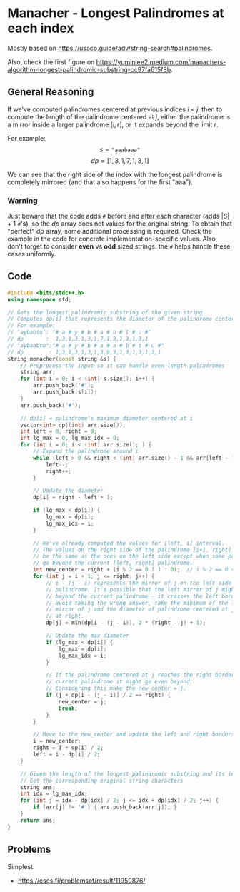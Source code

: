 # Manacher - Longest Palindromes at each index
Mostly based on https://usaco.guide/adv/string-search#palindromes.

Also, check the first figure on https://yuminlee2.medium.com/manachers-algorithm-longest-palindromic-substring-cc97fa615f8b.

## General Reasoning
If we've computed palindromes centered at previous indices $i$ < $j$, then to compute the length of the palindrome centered at $j$, either the palindrome is a mirror inside a larger palindrome $[l, r]$, or it expands beyond the limit $r$.

For example: $$s = \texttt{"aaabaaa"}$$
$$ dp = [1, 3, 1, 7, 1, 3, 1]$$


We can see that the right side of the index with the longest palindrome is completely mirrored (and that also happens for the first "aaa").

### Warning
Just beware that the code adds `#` before and after each character (adds $|S| + 1$ `#`'s), so the $dp$ array does not values for the original string. To obtain that "perfect" $dp$ array, some additional processing is required. Check the example in the code for concrete implementation-specific values. Also, don't forget to consider **even** vs **odd** sized strings: the `#` helps handle these cases uniformly.

## Code

```cpp
#include <bits/stdc++.h>
using namespace std;

// Gets the longest palindromic substring of the given string
// Computes dp[i] that represents the diameter of the palindrome centered at i
// For example:
// "aybabtu": "# a # y # b # a # b # t # u #"
// dp       :  1,3,1,3,1,3,1,7,1,3,1,3,1,3,1
// "aybaabtu":"# a # y # b # a # a # b # t # u #"
// dp        : 1,3,1,3,1,3,1,3,9,3,1,3,1,3,1,3,1
string menacher(const string &s) {
	// Preprocess the input so it can handle even length palindromes
	string arr;
	for (int i = 0; i < (int) s.size(); i++) {
		arr.push_back('#');
		arr.push_back(s[i]);
	}
	arr.push_back('#');

	// dp[i] = palindrome's maximum diameter centered at i
	vector<int> dp((int) arr.size());
	int left = 0, right = 0;
	int lg_max = 0, lg_max_idx = 0;
	for (int i = 0; i < (int) arr.size(); ) {
		// Expand the palindrome around i
		while (left > 0 && right < (int) arr.size() - 1 && arr[left - 1] == arr[right + 1]) {
			left--;
			right++;
		}

		// Update the diameter
		dp[i] = right - left + 1;

		if (lg_max < dp[i]) {
			lg_max = dp[i];
			lg_max_idx = i;
		}

        // We've already computed the values for [left, i] interval.
		// The values on the right side of the palindrome [i+1, right] will
		// be the same as the ones on the left side except when some palindromes
		// go beyond the current [left, right] palindrome.
		int new_center = right + (i % 2 == 0 ? 1 : 0);  // i % 2 == 0 <=> s[i] == '#' (delimiter)
		for (int j = i + 1; j <= right; j++) {
			// i - (j - i) represents the mirror of j on the left side of the
			// palindrome. It's possible that the left mirror of j might go
			// beyond the current palindrome - it crosses the left border. To
			// avoid taking the wrong answer, take the minimum of the left
			// mirror of j and the diameter of palindrome centered at j ending
			// at right.
			dp[j] = min(dp[i - (j - i)], 2 * (right - j) + 1);

			// Update the max diameter
			if (lg_max < dp[i]) {
				lg_max = dp[i];
				lg_max_idx = i;
			}

			// If the palindrome centered at j reaches the right border of the
			// current palindrome it might go even beyond.
			// Considering this make the new_center = j.
			if (j + dp[i - (j - i)] / 2 == right) {
				new_center = j;
				break;
			}
		}

		// Move to the new_center and update the left and right borders.
		i = new_center;
		right = i + dp[i] / 2;
		left = i - dp[i] / 2;
	}

    // Given the length of the longest palindromic substring and its index
    // Get the corresponding original string characters
	string ans;
    int idx = lg_max_idx;
	for (int j = idx - dp[idx] / 2; j <= idx + dp[idx] / 2; j++) {
		if (arr[j] != '#') { ans.push_back(arr[j]); }
	}
	return ans;
}
```

## Problems
Simplest:
- https://cses.fi/problemset/result/11950876/
